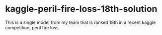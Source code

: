 kaggle-peril-fire-loss-18th-solution
====================================

This is a single model from my team that is ranked 18th in a recent kaggle competition, peril fire loss
